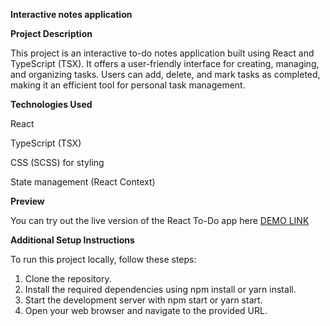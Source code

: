 **Interactive notes application**

**Project Description**

This project is an interactive to-do notes application built using React and TypeScript (TSX). It offers a user-friendly interface for creating, managing, and organizing tasks. Users can add, delete, and mark tasks as completed, making it an efficient tool for personal task management.

**Technologies Used**

React

TypeScript (TSX)

CSS (SCSS) for styling

State management (React Context)

**Preview**

You can try out the live version of the React To-Do app here [DEMO LINK](https://hrynkevych.github.io/react_todo-app-with-api/)

**Additional Setup Instructions**

To run this project locally, follow these steps:

1) Clone the repository.
2) Install the required dependencies using npm install or yarn install.
3) Start the development server with npm start or yarn start.
4) Open your web browser and navigate to the provided URL.

